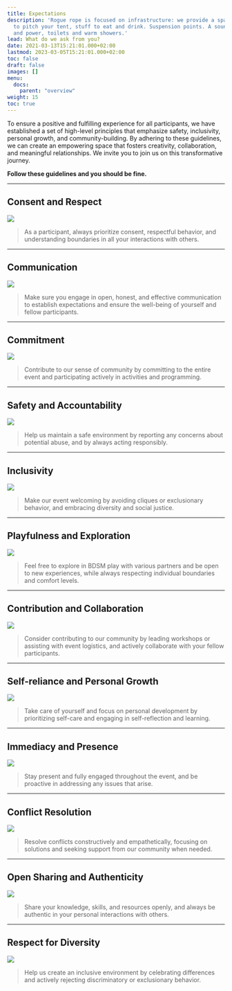 ```yaml
---
title: Expectations
description: 'Rogue rope is focused on infrastructure: we provide a space, a place
  to pitch your tent, stuff to eat and drink. Suspension points. A sound-system. Water
  and power, toilets and warm showers.'
lead: What do we ask from you?
date: 2021-03-13T15:21:01.000+02:00
lastmod: 2023-03-05T15:21:01.000+02:00
toc: false
draft: false
images: []
menu: 
  docs:
    parent: "overview"
weight: 15
toc: true
---
```


To ensure a positive and fulfilling experience for all participants, we have established a set of high-level principles that emphasize safety, inclusivity, personal growth, and community-building. By adhering to these guidelines, we can create an empowering space that fosters creativity, collaboration, and meaningful relationships. We invite you to join us on this transformative journey.

**Follow these guidelines and you should be fine.**

----

## Consent and Respect
![](/images/k0jf4U8.jpg)
> As a participant, always prioritize consent, respectful behavior, and understanding boundaries in all your interactions with others.

-----

## Communication
![](/images/1h0hBbV.jpg)
> Make sure you engage in open, honest, and effective communication to establish expectations and ensure the well-being of yourself and fellow participants.

-----
## Commitment
![](/images/cnTSZNP.jpg)
> Contribute to our sense of community by committing to the entire event and participating actively in activities and programming.


-----
## Safety and Accountability
![](/images/BvXca4U.jpg)
> Help us maintain a safe environment by reporting any concerns about potential abuse, and by always acting responsibly.

-----
## Inclusivity
![](/images/ujTxLsT.jpg)
> Make our event welcoming by avoiding cliques or exclusionary behavior, and embracing diversity and social justice.


-----
## Playfulness and Exploration
![](/images/Wvm1G2x.jpg)
> Feel free to explore in BDSM play with various partners and be open to new experiences, while always respecting individual boundaries and comfort levels.

-----
## Contribution and Collaboration
![](/images/mPvcsxO.jpg)
> Consider contributing to our community by leading workshops or assisting with event logistics, and actively collaborate with your fellow participants.


-----
## Self-reliance and Personal Growth
![](/images/vx00fHS.jpg)
> Take care of yourself and focus on personal development by prioritizing self-care and engaging in self-reflection and learning.

-----
## Immediacy and Presence
![](/images/OxxEzUg.jpg)
> Stay present and fully engaged throughout the event, and be proactive in addressing any issues that arise.

-----
## Conflict Resolution
![](/images/6URpTy8.png)
> Resolve conflicts constructively and empathetically, focusing on solutions and seeking support from our community when needed.

-----
## Open Sharing and Authenticity
![](/images/u8XkGEj.jpg)
> Share your knowledge, skills, and resources openly, and always be authentic in your personal interactions with others.

-----
## Respect for Diversity
![](/images/08doDoY.jpg)
> Help us create an inclusive environment by celebrating differences and actively rejecting discriminatory or exclusionary behavior.
